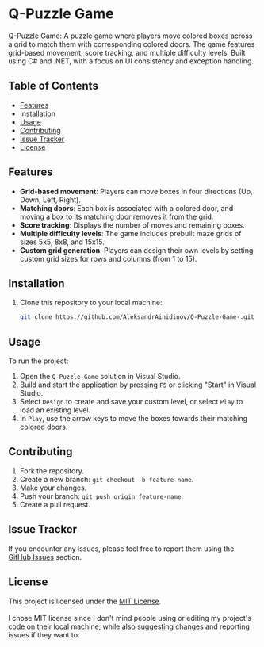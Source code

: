 # Q-Puzzle Game

Q-Puzzle Game: A puzzle game where players move colored boxes across a grid to match them with corresponding colored doors. The game features grid-based movement, score tracking, and multiple difficulty levels. Built using C# and .NET, with a focus on UI consistency and exception handling.

## Table of Contents
- [Features](#features)
- [Installation](#installation)
- [Usage](#usage)
- [Contributing](#contributing)
- [Issue Tracker](#issue-tracker)
- [License](#license)

## Features
- **Grid-based movement**: Players can move boxes in four directions (Up, Down, Left, Right).
- **Matching doors**: Each box is associated with a colored door, and moving a box to its matching door removes it from the grid.
- **Score tracking**: Displays the number of moves and remaining boxes.
- **Multiple difficulty levels**: The game includes prebuilt maze grids of sizes 5x5, 8x8, and 15x15.
- **Custom grid generation**: Players can design their own levels by setting custom grid sizes for rows and columns (from 1 to 15).

## Installation
1. Clone this repository to your local machine:
   ```bash
   git clone https://github.com/AleksandrAinidinov/Q-Puzzle-Game-.git
   ```

## Usage
To run the project:
1. Open the `Q-Puzzle-Game` solution in Visual Studio.
2. Build and start the application by pressing `F5` or clicking "Start" in Visual Studio.
3. Select `Design` to create and save your custom level, or select `Play` to load an existing level.
4. In `Play`, use the arrow keys to move the boxes towards their matching colored doors.

## Contributing
1. Fork the repository.
2. Create a new branch: `git checkout -b feature-name`.
3. Make your changes.
4. Push your branch: `git push origin feature-name`.
5. Create a pull request.

## Issue Tracker
If you encounter any issues, please feel free to report them using the [GitHub Issues](https://github.com/AleksandrAinidinov/Q-Puzzle-Game-/issues) section.

## License
This project is licensed under the [MIT License](LICENSE).
<br/>
<br/>
I chose MIT license since I don't mind people using or editing my project's code on their local machine, while also suggesting changes and reporting issues if they want to.
